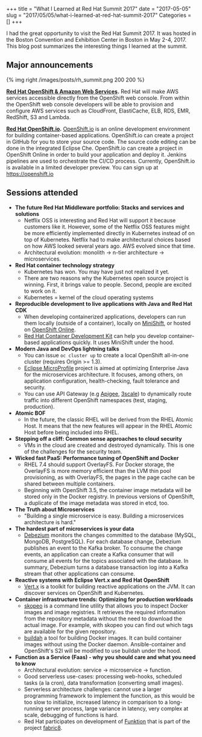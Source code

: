 +++
title = "What I Learned at Red Hat Summit 2017"
date = "2017-05-05"
slug = "2017/05/05/what-i-learned-at-red-hat-summit-2017"
Categories = []
+++

I had the great opportunity to visit the Red Hat Summit 2017. It was hosted in the Boston Convention and Exhibition Center in Boston in May 2-4, 2017. This blog post summarizes the interesting things I learned at the summit.

<!--more-->

## Major announcements

{% img right /images/posts/rh_summit.png 200 200 %}

**[Red Hat OpenShift & Amazon Web Services](https://www.redhat.com/en/about/press-releases/red-hat-and-aws-extend-strategic-alliance-package-access-aws-services-within-red-hat-openshift).** Red Hat will make AWS services accessible directly from the OpenShift web console. From within the OpenShift web console developers will be able to provision and configure AWS services such as CloudFront, ElastiCache, ELB, RDS, EMR, RedShift, S3 and Lambda.

**[Red Hat OpenShift.io](https://www.redhat.com/en/about/press-releases/red-hat-unveils-end-end-cloud-native-development-environment-red-hat-openshiftio).** [OpenShift.io](https://openshift.io/) is an online development environment for building container-based applications. OpenShift.io can create a project in GitHub for you to store your source code. The source code editing can be done in the integrated Eclipse Che. OpenShift.io can create a project in OpenShift Online in order to build your application and deploy it. Jenkins pipelines are used to orchestrate the CI/CD process. Currently, OpenShift.io is available in a limited developer preview. You can sign up at https://openshift.io

## Sessions attended
- **The future Red Hat Middleware portfolio: Stacks and services and solutions**
  - Netflix OSS is interesting and Red Hat will support it because customers like it. However, some of the Netflix OSS features might be more efficiently implemented directly in Kubernetes instead of on top of Kubernetes. Netflix had to make architectural choices based on how AWS looked several years ago. AWS evolved since that time.
  - Architectural evolution: monolith -> n-tier architecture -> microservices.
- **Red Hat container technology strategy**
  - Kubernetes has won. You may have just not realized it yet.
  - There are two reasons why the Kubernetes open source project is winning. First, it brings value to people. Second, people are excited to work on it.
  - Kubernetes = kernel of the cloud operating systems
- **Reproducible development to live applications with Java and Red Hat CDK**
  - When developing containerized applications, developers can run them locally (outside of a container), locally on [MiniShift](https://github.com/minishift/minishift), or hosted on [OpenShift Online](https://www.openshift.com/).
  - [Red Hat Container Development Kit](https://developers.redhat.com/products/cdk) can help you develop container-based applications quickly. It uses MiniShift under the hood.
- **Modern Java and DevOps lightning talks**
  - You can issue `oc cluster up` to create a local OpenShift all-in-one cluster (requires Origin >= 1.3).
  - [Eclipse MicroProfile](https://projects.eclipse.org/proposals/eclipse-microprofile) project is aimed at optimizing Enterprise Java for the microservices architecture. It focuses, among others, on application configuration, health-checking, fault tolerance and security.
  - You can use API Gateway (e.g [Apigee](https://apigee.com/about/cp/api-gateway), [3scale](https://www.3scale.net/)) to dynamically route traffic into different OpenShift namespaces (test, staging, production).
- **Atomic BOF**
  - In the future, the classic RHEL will be derived from the RHEL Atomic Host. It means that the new features will appear in the RHEL Atomic Host before being included into RHEL.
- **Stepping off a cliff: Common sense approaches to cloud security**
  - VMs in the cloud are created and destroyed dynamically. This is one of the challenges for the security team.
- **Wicked fast PaaS: Performance tuning of OpenShift and Docker**
  - RHEL 7.4 should support OverlayFS. For Docker storage, the OverlayFS is more memory efficient than the LVM thin pool provisioning, as with OverlayFS, the pages in the page cache can be shared between multiple containers.
  - Beginning with OpenShift 3.5, the container image metadata will be stored only in the Docker registry. In previous versions of OpenShift, a duplicate of the image metadata was stored in etcd, too.
- **The Truth about Microservices**
  - "Building a single microservice is easy. Building a microservices architecture is hard."
- **The hardest part of microservices is your data**
  - [Debezium](http://debezium.io/) monitors the changes committed to the database (MySQL, MongoDB, PostgreSQL). For each database change, Debezium publishes an event to the Kafka broker. To consume the change events, an application can create a Kafka consumer that will consume all events for the topics associated with the database. In summary, Debezium turns a database transaction log into a Kafka stream that other applications can consume.
- **Reactive systems with Eclipse Vert.x and Red Hat OpenShift**
  - [Vert.x](http://vertx.io/) is a toolkit for building reactive applications on the JVM. It can discover services on OpenShift and Kubernetes.
- **Container infrastructure trends: Optimizing for production workloads**
  - [skopeo](https://github.com/projectatomic/skopeo) is a command line utility that allows you to inspect Docker images and image registries. It retrieves the required information from the repository metadata without the need to download the actual image. For example, with skopeo you can find out which tags are available for the given repository.
  - [buildah](https://github.com/projectatomic/buildah) a tool for building Docker images. It can build container images without using the Docker daemon. Ansible-container and OpenShift's S2I will be modified to use buildah under the hood.
- **Function as a Service (Faas) - why you should care and what you need to know**
  - Architectural evolution: service -> microservice -> function.
  - Good serverless use-cases: processing web-hooks, scheduled tasks (a la cron), data transformation (converting small images).
  - Serverless architecture challenges: cannot use a larger programming framework to implement the function, as this would be too slow to initialize, increased latency in comparison to a long-running server process, large variance in latency, very complex at scale, debugging of functions is hard.
  - Red Hat participates on development of [Funktion](https://funktion.fabric8.io/) that is part of the project [fabric8](https://fabric8.io/).
